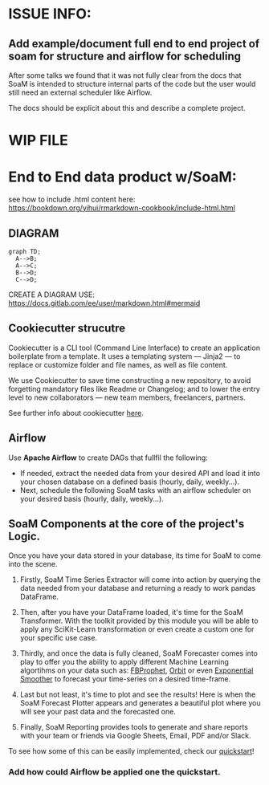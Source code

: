 
# ISSUE INFO:
## Add example/document full end to end project of soam for structure and airflow for scheduling

After some talks we found that it was not fully clear from the docs that SoaM is intended to structure internal parts of the code but the user would still need an external scheduler like Airflow.

The docs should be explicit about this and describe a complete project.

# WIP FILE

# End to End data product w/SoaM:
see how to include .html content here: https://bookdown.org/yihui/rmarkdown-cookbook/include-html.html

## DIAGRAM

```mermaid
graph TD;
  A-->B;
  A-->C;
  B-->D;
  C-->D;
```


CREATE A DIAGRAM USE: https://docs.gitlab.com/ee/user/markdown.html#mermaid

## Cookiecutter strucutre

Cookiecutter is a CLI tool (Command Line Interface) to create an application boilerplate from a template. It uses a templating system — Jinja2 — to replace or customize folder and file names, as well as file content.

We use Cookiecutter to save time constructing a new repository, to avoid forgetting mandatory files like Readme or Changelog; and to lower the entry level to new collaborators — new team members, freelancers, partners.

See further info about cookiecutter [here](https://medium.com/worldsensing-techblog/project-templates-and-cookiecutter-6d8f99a06374).

## Airflow

Use **Apache Airflow** to create DAGs that fullfil the following:
 - If needed, extract the needed data from your desired API and load it into your chosen database on a defined basis (hourly, daily, weekly...).
 - Next, schedule the following SoaM tasks with an airflow scheduler on your desired basis (hourly, daily, weekly...).

## SoaM Components at the core of the project's Logic.

Once you have your data stored in your database, its time for SoaM to come into the scene.

1. Firstly, SoaM Time Series Extractor will come into action by querying the data needed from your database and returning a ready to work pandas DataFrame.

2. Then, after you have your DataFrame loaded, it's time for the SoaM Transformer. With the toolkit provided by this module you will be able to apply any SciKit-Learn transformation or even create a custom one for your specific use case.

3. Thirdly, and once the data is fully cleaned, SoaM Forecaster comes into play to offer you the ability to apply different Machine Learning algortihms on your data such as: [FBProphet](https://facebook.github.io/prophet/), [Orbit](https://github.com/uber/orbit) or even [Exponential Smoother](https://www.statsmodels.org/stable/generated/statsmodels.tsa.holtwinters.ExponentialSmoothing.html#statsmodels.tsa.holtwinters.ExponentialSmoothing) to forecast your time-series on a desired time-frame.

4. Last but not least, it's time to plot and see the results! Here is when the SoaM Forecast Plotter appears and generates a beautiful plot where you will see your past data and the forecasted one.

5. Finally, SoaM Reporting provides tools to generate and share reports with your team or friends via Google Sheets, Email, PDF and/or Slack.

To see how some of this can be easily implemented, check our [quickstart](notebook/examples/quickstart.ipynb)!


### Add how could Airflow be applied one the quickstart.